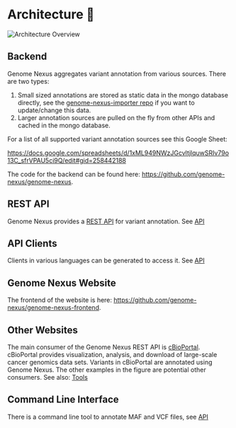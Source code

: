 # Architecture 📐

![Architecture Overview](https://user-images.githubusercontent.com/1334004/63124264-ddd1b680-bf78-11e9-9122-514330e8fcd8.png)

## Backend

Genome Nexus aggregates variant annotation from various sources. There are two types:

1. Small sized annotations are stored as static data in the mongo database directly, see the [genome-nexus-importer repo](https://github.com/genome-nexus/genome-nexus-importer) if you want to update/change this data.
2. Larger annotation sources are pulled on the fly from other APIs and cached in the mongo database.

For a list of all supported variant annotation sources see this Google Sheet:

https://docs.google.com/spreadsheets/d/1xML949NWzJGcvltjlquwSRIv79o13C_sfrVPAU5ci9Q/edit#gid=258442188

The code for the backend can be found here: https://github.com/genome-nexus/genome-nexus.

## REST API

Genome Nexus provides a [REST API](https://www.genomenexus.org/swagger-ui.html) for variant annotation. See [API](API.md)

## API Clients

Clients in various languages can be generated to access it. See [API](API.md)

## Genome Nexus Website

The frontend of the website is here: https://github.com/genome-nexus/genome-nexus-frontend.

## Other Websites

The main consumer of the Genome Nexus REST API is [cBioPortal](https://cbioportal.org). cBioPortal provides visualization, analysis, and download of large-scale cancer genomics data sets. Variants in cBioPortal are annotated using Genome Nexus. The other examples in the figure are potential other consumers. See also: [Tools](Tools.md)

## Command Line Interface

There is a command line tool to annotate MAF and VCF files, see [API](API.md)
